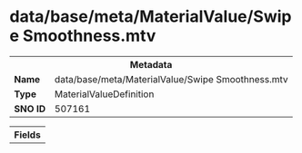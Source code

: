 <h1>data/base/meta/MaterialValue/Swipe Smoothness.mtv</h1><table><tr><th colspan="100%">Metadata</th></tr><tr><td><b>Name</b></td><td>data/base/meta/MaterialValue/Swipe Smoothness.mtv</td></tr><tr><td><b>Type</b></td><td>MaterialValueDefinition</td></tr><tr><td><b>SNO ID</b></td><td>507161</td></tr></table>

<table><tr><th colspan="100%">Fields</th></tr></table>

